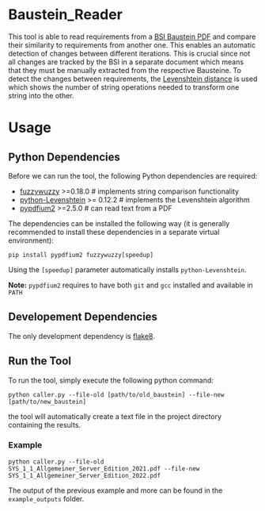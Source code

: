 # Baustein_Reader
This tool is able to read requirements from a [BSI Baustein PDF](https://www.bsi.bund.de/DE/Themen/Unternehmen-und-Organisationen/Standards-und-Zertifizierung/IT-Grundschutz/IT-Grundschutz-Kompendium/IT-Grundschutz-Bausteine/Bausteine_Download_Edition_node.html) and compare their similarity to requirements from another one. This enables an automatic detection of changes between different iterations. This is crucial since not all changes are tracked by the BSI in a separate document which means that they must be manually extracted from the respective Bausteine. To detect the changes between requirements, the [Levenshtein distance](https://en.wikipedia.org/wiki/Levenshtein_distance) is used which shows the number of string operations needed to transform one string into the other.

# Usage

## Python Dependencies

Before we can run the tool, the following Python dependencies are required:

 - [fuzzywuzzy](https://pypi.org/project/fuzzywuzzy/) >=0.18.0 # implements string comparison functionality
 - [python-Levenshtein](https://pypi.org/project/python-Levenshtein/) >= 0.12.2 # implements the Levenshtein algorithm
 - [pypdfium2](https://pypi.org/project/pypdfium2/) >=2.5.0 # can read text from a PDF

The dependencies can be installed the following way (it is generally recommended to install these dependencies in a separate virtual environment):

```
pip install pypdfium2 fuzzywuzzy[speedup]
```

Using the `[speedup]` parameter automatically installs `python-Levenshtein`.

**Note:** `pypdfium2` requires to have both `git` and `gcc` installed and available in `PATH`

## Developement Dependencies

The only development dependency is [flake8](https://pypi.org/project/flake8/).

## Run the Tool

To run the tool, simply execute the following python command:

```
python caller.py --file-old [path/to/old_baustein] --file-new [path/to/new_baustein]
```

the tool will automatically create a text file in the project directory containing the results.

### Example

```
python caller.py --file-old SYS_1_1_Allgemeiner_Server_Edition_2021.pdf --file-new SYS_1_1_Allgemeiner_Server_Edition_2022.pdf
```

The output of the previous example and more can be found in the `example_outputs` folder.